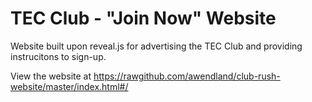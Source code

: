 TEC Club - "Join Now" Website
========

Website built upon reveal.js for advertising the TEC Club and providing instrucitons to sign-up.

View the website at https://rawgithub.com/awendland/club-rush-website/master/index.html#/

